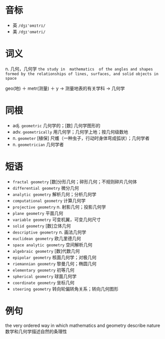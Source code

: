 # 音标

- 英 `/dʒɪ'ɒmɪtrɪ/`
- 美 `/dʒɪ'ɑmətri/`

# 词义

n. 几何，几何学
`the study in  mathematics  of the angles and shapes formed by the relationships of lines, surfaces, and solid objects in space`



geo(地) ＋ metr(测量) ＋ y → 测量地表的有关学科 → 几何学

# 同根

- adj. `geometric` 几何学的；[数] 几何学图形的
- adv. `geometrically` 用几何学；几何学上地；按几何级数地
- n. `geometer` [植保] 尺蠖（一种虫子，行动时身体弯成弧状）；几何学者
- n. `geometrician` 几何学者

# 短语

- `fractal geometry` [数]分形几何；碎形几何；不规则碎片几何体
- `differential geometry` 微分几何
- `analytic geometry` 解析几何；分析几何学
- `computational geometry` 计算几何学
- `projective geometry` n. 射影几何；投影几何学
- `plane geometry` 平面几何
- `variable geometry` 可变机翼，可变几何尺寸
- `solid geometry` [数]立体几何
- `descriptive geometry` n. 画法几何学
- `euclidean geometry` 欧几里德几何
- `space analytic geometry` 空间解析几何
- `algebraic geometry` [数]代数几何
- `epipolar geometry` 核面几何学；对极几何
- `riemannian geometry` 黎曼几何；椭圆几何
- `elementary geometry` 初等几何
- `spherical geometry` 球面几何学
- `coordinate geometry` 坐标几何
- `steering geometry` 转向轮偏转角关系；转向几何图形

# 例句

the very ordered way in which mathematics and geometry describe nature
数学和几何学描述自然的条理性


